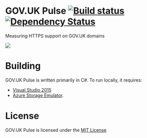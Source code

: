 GOV.UK Pulse [![Build status](https://ci.appveyor.com/api/projects/status/57wip4extg7cs7i2?svg=true)](https://ci.appveyor.com/project/JamieMagee/govuk-pulse) [![Dependency Status](https://www.versioneye.com/user/projects/57dfd9966dfcd0003e7f540b/badge.svg?style=flat-square)](https://www.versioneye.com/user/projects/57dfd9966dfcd0003e7f540b)
============
Measuring HTTPS support on GOV.UK domains

![](https://i.imgur.com/wHXedMk.png)

Building
========
GOV.UK Pulse is written primarily in C#. To run locally, it requires:

* [Visual Studio 2015](https://www.visualstudio.com/en-us/products/visual-studio-community-vs.aspx)
* [Azure Storage Emulator](https://azure.microsoft.com/en-us/downloads/).

License
=======
GOV.UK Pulse is licensed under the [MIT License](https://github.com/JamieMagee/GovUK-Pulse/blob/master/LICENSE)
